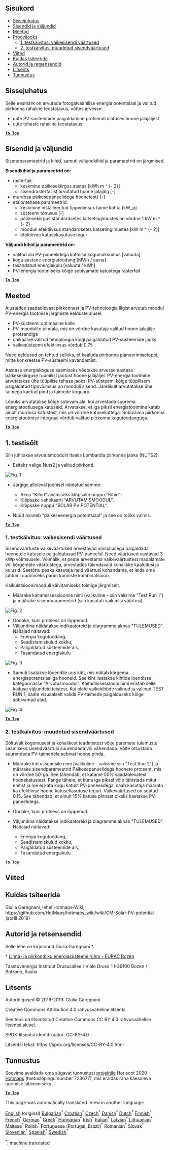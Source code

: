 <h2> Sisukord </h2><ul><li> <a href="#introduction">Sissejuhatus</a> </li><li> <a href="#inputs-and-outputs">Sisendid ja väljundid</a> </li><li> <a href="#method">Meetod</a> </li><li> <a href="#sample-run">Proovijooks</a> <ul><li> <a href="#test-run-1-default-input-values">1. testkäivitus: vaikesisendi väärtused</a> </li><li> <a href="#test-run-2-modified-input-values">2. testkäivitus: muudetud sisendväärtused</a> </li></ul></li><li> <a href="#references">Viited</a> </li><li> <a href="#how-to-cite">Kuidas tsiteerida</a> </li><li> <a href="#authors-and-reviewers">Autorid ja retsensendid</a> </li><li> <a href="#license">Litsents</a> </li><li> <a href="#acknowledgement">Tunnustus</a> </li></ul><h2> Sissejuhatus </h2><p> Selle eesmärk on arvutada fotogalvaanilise energia potentsiaal ja valitud piirkonna rahaline teostatavus, võttes arvesse: </p><ul><li> uute PV-süsteemide paigaldamine protsendi ulatuses hoone jalajäljest </li><li> uute tehaste rahaline teostatavus </li></ul><p><ins> <code><strong><a href="#table-of-contents">To Top</a></strong></code> </ins> </p><h2> Sisendid ja väljundid </h2><p> Sisendparameetrid ja kihid, samuti väljundkihid ja parameetrid on järgmised. </p><p> <strong>Sisendkihid ja parameetrid on:</strong> </p><ul><li> rasterfail: <ul><li> keskmine päikesekiirgus aastas [kWh m ^ {- 2}] </li><li> sisendrasterfailist arvutatud hoone jalajälg [-] </li></ul></li><li> murdosa päikesepaneelidega hoonetest} [-] </li><li> etalontehase parameetrid: <ul><li> keskmine installeeritud tippvõimsus taime kohta [kW_p] </li><li> süsteemi tõhusus [-] </li><li> päikesekiirgus standardsetes katsetingimustes on võrdne 1 kW m ^ {- 2} </li><li> mooduli efektiivsus standardsetes katsetingimustes [kW m ^ {- 2}] </li><li> efektiivne katusekasutuse tegur </li></ul></li></ul><p> <strong>Väljundi kihid ja parameetrid on:</strong> </p><ul><li> valitud ala PV-paneelidega katmise kogumaksumus [valuuta] </li><li> kogu aastane energiatoodang [MWh / aasta] </li><li> tasandatud energiakulu [valuuta / kWh] </li><li> PV-energia tootmiseks kõige sobivamate katustega rasterfail </li></ul><p><ins> <code><strong><a href="#table-of-contents">To Top</a></strong></code> </ins> </p><h2> Meetod </h2><p> Alustades saadaolevast piirkonnast ja PV-tehnoloogia liigist arvutab moodul PV-energia tootmise järgmiste eelduste alusel: </p><ul><li> PV-süsteemi optimaalne kalle </li><li> PV-moodulite pindala, mis on võrdne kasutaja valitud hoone jalajälje protsendiga </li><li> unikaalne valitud tehnoloogia kõigi paigaldatud PV-süsteemide jaoks </li><li> vaikesüsteemi efektiivsus võrdub 0,75 </li></ul><p> Need eeldused on tehtud selleks, et kaaluda piirkonna planeerimisetappi, mitte konkreetse PV-süsteemi kavandamist. </p><p> Aastase energiakoguse saamiseks võetakse arvesse aastase päikesekiirguse ruumilist jaotust hoone jalajäljel. PV-energia tootmine arvutatakse ühe tüüpilise tehase jaoks. PV-süsteemi kõige tüüpilisem paigaldatud tippvõimsus on mooduli sisend. Järelikult arvutatakse ühe taimega kaetud pind ja taimede koguarv. </p><p> Lõpuks arvutatakse kõige sobivam ala, kui arvestada suurema energiatootlusega katuseid. Arvatakse, et iga piksli energiatootmine katab ainult murdosa katustest, mis on võrdne katusekattega. Sobivaima piirkonna energiatootmise integraal võrdub valitud piirkonna kogutoodanguga. </p><p><ins> <code><strong><a href="#table-of-contents">To Top</a></strong></code> </ins> </p><h2> 1. testisõit </h2><p> Siin juhitakse arvutusmoodulit Itaalia Lombardia piirkonna jaoks (NUTS2). </p><ul><li> Esiteks valige Nuts2 ja valitud piirkond. </li></ul><p><img alt="Fig. 1" src="https://github.com/HotMaps/hotmaps_wiki/blob/master/Images/cm_solar_PV/default_values_01.png" title="Valige piirkond"/></p><ul><li><p> Järgige alloleval joonisel näidatud samme: </p><ul><li> Akna &quot;Kihid&quot; avamiseks klõpsake nuppu &quot;Kihid&quot;: </li><li> Klõpsake vahekaarti &quot;ARVUTAMISMOODUL&quot;. </li><li> Klõpsake nuppu &quot;SOLAR PV POTENTIAL&quot;. </li></ul></li><li><p> Nüüd avaneb &quot;päikeseenergia potentsiaal&quot; ja see on tööks valmis. </p></li></ul><p><ins> <code><strong><a href="#table-of-contents">To Top</a></strong></code> </ins> </p><h3> 1. testkäivitus: vaikesisendi väärtused </h3><p> Sisendväärtuste vaikeväärtused arvestavad võimalusega paigaldada hoonetele katusele paigaldatavad PV-paneelid. Need väärtused vastavad 3 kWp võimsusele. Võimalik, et peate arvestama vaikeväärtustest madalamate või kõrgemate väärtustega, arvestades täiendavaid kohalikke kaalutlusi ja kulusid. Seetõttu peaks kasutaja neid väärtusi kohandama, et leida oma juhtumi uurimiseks parim künniste kombinatsioon. </p><p> Kalkulatsioonimooduli käivitamiseks toimige järgmiselt. </p><ul><li> Määrake käitamissessioonile nimi (valikuline - siin valisime &quot;Test Run 1&quot;) ja määrake sisendparameetrid (siin kasutati vaikimisi väärtusi). </li></ul><p><img alt="Fig. 2" src="https://github.com/HotMaps/hotmaps_wiki/blob/master/Images/cm_solar_PV/default_values_02.png" title="1. testimisseade vaikeväärtustega"/></p><ul><li> Oodake, kuni protsess on lõppenud. </li><li> Väljundina näidatakse indikaatoreid ja diagramme aknas &quot;TULEMUSED&quot;. Näitajad näitavad: <ul><li> Energia kogutoodang, </li><li> Seadistamiskulud kokku, </li><li> Paigaldatud süsteemide arv, </li><li> Tasandatud energiakulu </li></ul></li></ul><p><img alt="Fig. 3" src="https://github.com/HotMaps/hotmaps_wiki/blob/master/Images/cm_solar_PV/default_values_03.png" title="Proovisõidu vahekaart 1 NÄITAJAD"/></p><ul><li> Samuti lisatakse lõuendile uus kiht, mis näitab kõrgema energiapotentsiaaliga hooneid. See kiht lisatakse kihtide loendisse kategooriasse &quot;Arvutusmoodul&quot;. Käitamissessiooni nimi eristab selle käituse väljundeid teistest. Kui olete vaikekihtide valinud ja valinud TEST RUN 1, saate visuaalselt valida PV-taimede paigalduseks kõige sobivamad alad. </li></ul><p><img alt="Fig. 4" src="https://github.com/HotMaps/hotmaps_wiki/blob/master/Images/cm_solar_PV/default_values_03.png" title="1. katsesõit arvutusmoodul Kihid"/></p><p><ins> <code><strong><a href="#table-of-contents">To Top</a></strong></code> </ins> </p><h3> 2. testkäivitus: muudetud sisendväärtused </h3><p> Sõltuvalt kogemusest ja kohalikest teadmistest võite paremate tulemuste saamiseks sisendväärtusi suurendada või vähendada. Võite otsustada suurendada PV-taimedele sobivat hoone pinda. </p><ul><li><p> Määrake käitusseansile nimi (valikuline - valisime siin &quot;Test Run 2&quot;) ja määrake sisendparameetrid Päikesepaneelidega hoonete protsent, mis on võrdne 50-ga. See tähendab, et katame 50% saadaolevatest hoonekatustest. Pange tähele, et kuna iga piksel võib tähistada mitut ehitist ja me ei kata kogu katust PV-paneelidega, saab kasutaja määrata ka efektiivse hoone katusekasutuse teguri. Vaikeväärtused on seatud 0,15. See tähendab, et ainult 15% katuse pinnast pikslis kaetakse PV-paneelidega. </p></li><li><p> Oodake, kuni protsess on lõppenud. </p></li><li><p> Väljundina näidatakse indikaatoreid ja diagramme aknas &quot;TULEMUSED&quot;. Näitajad näitavad: </p><ul><li> Energia kogutoodang, </li><li> Seadistamiskulud kokku, </li><li> Paigaldatud süsteemide arv, </li><li> Tasandatud energiakulu </li></ul></li></ul><p><ins> <code><strong><a href="#table-of-contents">To Top</a></strong></code> </ins> </p><h2> Viited </h2><h2> Kuidas tsiteerida </h2><p> Giulia Garegnani, lehel Hotmaps-Wiki, https://github.com/HotMaps/hotmaps_wiki/wiki/CM-Solar-PV-potential (aprill 2019) </p><h2> Autorid ja retsensendid </h2><p> Selle lehe on kirjutanud Giulia Garegnani *. </p><p> * <a href="http://www.eurac.edu/en/research/technologies/renewableenergy/researchfields/Pages/Energy-strategies-and-planning.aspx">Linna- ja piirkondliku energiasüsteemi rühm - EURAC Bozen</a> </p><p> Taastuvenergia Instituut Drususallee / Viale Druso 1 I-39100 Bozen / Bolzano, Itaalia </p><h2> Litsents </h2><p> Autoriõigused © 2016-2019: Giulia Garegnani </p><p> Creative Commons Attribution 4.0 rahvusvaheline litsents </p><p> See teos on litsentsitud Creative Commons CC BY 4.0 rahvusvahelise litsentsi alusel. </p><p> SPDX-litsentsi identifikaator: CC-BY-4.0 </p><p> Litsentsi tekst: https://spdx.org/licenses/CC-BY-4.0.html </p><h2> Tunnustus </h2><p> Soovime avaldada oma sügavat tunnustust <a href="https://www.hotmaps-project.eu">projektile</a> Horisont 2020 <a href="https://www.hotmaps-project.eu">Hotmaps</a> (toetuslepingu number 723677), mis eraldas raha käesoleva uurimise läbiviimiseks. </p><p><ins> <code><strong><a href="#table-of-contents">To Top</a></strong></code> </ins> </p>

This page was automatically translated. View in another language:

[English](../en/CM-Solar-thermal-and-PV-potential.md) (original) [Bulgarian](../bg/CM-Solar-thermal-and-PV-potential.md)<sup>\*</sup> [Croatian](../hr/CM-Solar-thermal-and-PV-potential.md)<sup>\*</sup> [Czech](../cs/CM-Solar-thermal-and-PV-potential.md)<sup>\*</sup> [Danish](../da/CM-Solar-thermal-and-PV-potential.md)<sup>\*</sup> [Dutch](../nl/CM-Solar-thermal-and-PV-potential.md)<sup>\*</sup>  [Finnish](../fi/CM-Solar-thermal-and-PV-potential.md)<sup>\*</sup> [French](../fr/CM-Solar-thermal-and-PV-potential.md)<sup>\*</sup> [German](../de/CM-Solar-thermal-and-PV-potential.md)<sup>\*</sup> [Greek](../el/CM-Solar-thermal-and-PV-potential.md)<sup>\*</sup> [Hungarian](../hu/CM-Solar-thermal-and-PV-potential.md)<sup>\*</sup> [Irish](../ga/CM-Solar-thermal-and-PV-potential.md)<sup>\*</sup> [Italian](../it/CM-Solar-thermal-and-PV-potential.md)<sup>\*</sup> [Latvian](../lv/CM-Solar-thermal-and-PV-potential.md)<sup>\*</sup> [Lithuanian](../lt/CM-Solar-thermal-and-PV-potential.md)<sup>\*</sup> [Maltese](../mt/CM-Solar-thermal-and-PV-potential.md)<sup>\*</sup> [Polish](../pl/CM-Solar-thermal-and-PV-potential.md)<sup>\*</sup> [Portuguese (Portugal, Brazil)](../pt/CM-Solar-thermal-and-PV-potential.md)<sup>\*</sup> [Romanian](../ro/CM-Solar-thermal-and-PV-potential.md)<sup>\*</sup> [Slovak](../sk/CM-Solar-thermal-and-PV-potential.md)<sup>\*</sup> [Slovenian](../sl/CM-Solar-thermal-and-PV-potential.md)<sup>\*</sup> [Spanish](../es/CM-Solar-thermal-and-PV-potential.md)<sup>\*</sup> [Swedish](../sv/CM-Solar-thermal-and-PV-potential.md)<sup>\*</sup> 

<sup>\*</sup>: machine translated
